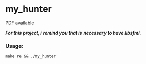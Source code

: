 # my_hunter
PDF available

___For this project, i remind you that is necessary to have libsfml.___
### Usage:
    make re && ./my_hunter
